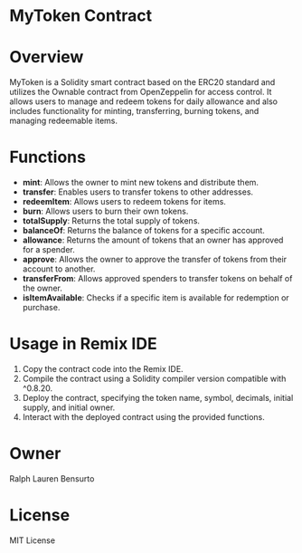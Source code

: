 # MyToken Contract

# Overview
MyToken is a Solidity smart contract based on the ERC20 standard and utilizes the Ownable contract from OpenZeppelin for access control. It allows users to manage and redeem tokens for daily allowance and also includes functionality for minting, transferring, burning tokens, and managing redeemable items.

# Functions

- **mint**: Allows the owner to mint new tokens and distribute them.
- **transfer**: Enables users to transfer tokens to other addresses.
- **redeemItem**: Allows users to redeem tokens for items.
- **burn**: Allows users to burn their own tokens.
- **totalSupply**: Returns the total supply of tokens.
- **balanceOf**: Returns the balance of tokens for a specific account.
- **allowance**: Returns the amount of tokens that an owner has approved for a spender.
- **approve**: Allows the owner to approve the transfer of tokens from their account to another.
- **transferFrom**: Allows approved spenders to transfer tokens on behalf of the owner.
- **isItemAvailable**: Checks if a specific item is available for redemption or purchase.

# Usage in Remix IDE
1. Copy the contract code into the Remix IDE.
2. Compile the contract using a Solidity compiler version compatible with ^0.8.20.
3. Deploy the contract, specifying the token name, symbol, decimals, initial supply, and initial owner.
4. Interact with the deployed contract using the provided functions.

# Owner
Ralph Lauren Bensurto

# License
MIT License
